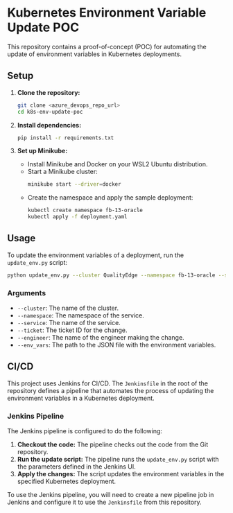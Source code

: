 # Kubernetes Environment Variable Update POC

This repository contains a proof-of-concept (POC) for automating the update of environment variables in Kubernetes deployments.

## Setup

1.  **Clone the repository:**
    ```bash
    git clone <azure_devops_repo_url>
    cd k8s-env-update-poc
    ```

2.  **Install dependencies:**
    ```bash
    pip install -r requirements.txt
    ```

3.  **Set up Minikube:**
    - Install Minikube and Docker on your WSL2 Ubuntu distribution.
    - Start a Minikube cluster:
      ```bash
      minikube start --driver=docker
      ```
    - Create the namespace and apply the sample deployment:
      ```bash
      kubectl create namespace fb-13-oracle
      kubectl apply -f deployment.yaml
      ```

## Usage

To update the environment variables of a deployment, run the `update_env.py` script:

```bash
python update_env.py --cluster QualityEdge --namespace fb-13-oracle --service data-archival-engine --ticket 12345 --engineer "John Doe" --env_vars env_vars.json
```

### Arguments

-   `--cluster`: The name of the cluster.
-   `--namespace`: The namespace of the service.
-   `--service`: The name of the service.
-   `--ticket`: The ticket ID for the change.
-   `--engineer`: The name of the engineer making the change.
-   `--env_vars`: The path to the JSON file with the environment variables.

## CI/CD

This project uses Jenkins for CI/CD. The `Jenkinsfile` in the root of the repository defines a pipeline that automates the process of updating the environment variables in a Kubernetes deployment.

### Jenkins Pipeline

The Jenkins pipeline is configured to do the following:

1.  **Checkout the code:** The pipeline checks out the code from the Git repository.
2.  **Run the update script:** The pipeline runs the `update_env.py` script with the parameters defined in the Jenkins UI.
3.  **Apply the changes:** The script updates the environment variables in the specified Kubernetes deployment.

To use the Jenkins pipeline, you will need to create a new pipeline job in Jenkins and configure it to use the `Jenkinsfile` from this repository.
